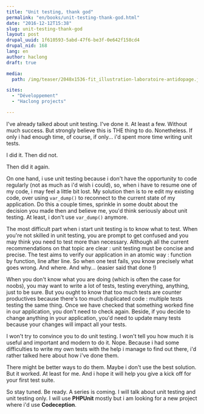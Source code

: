 ```yaml
---
title: "Unit testing, thank god"
permalink: "en/books/unit-testing-thank-god.html"
date: "2016-12-12T15:38"
slug: unit-testing-thank-god
layout: post
drupal_uuid: 1f610593-5abd-47f6-be3f-0e642f158cd4
drupal_nid: 168
lang: en
author: haclong
draft: true

media:
  path: /img/teaser/2048x1536-fit_illustration-laboratoire-antidopage.jpg

sites:
  - "Développement"
  - "Haclong projects"

---
```


I've already talked about unit testing. I've done it. At least a few. Without much success. But strongly believe this is THE thing to do. Nonetheless. If only i had enough time, of course, if only... i'd spent more time writing unit tests.

I did it. Then did not.

Then did it again.

On one hand, i use unit testing because i don't have the opportunity to code regularly (not as much as i'd wish i could), so, when i have to resume one of my code, i may feel a little bit lost. My solution then is to re edit my existing code, over using `var_dump()` to reconnect to the current state of my application. Do this a couple times, sprinkle in some doubt about the decision you made then and believe me, you'd think seriously about unit testing. At least, i don't use `var_dump()` anymore.

The most difficult part when i start unit testing is to know what to test. When you're not skilled in unit testing, you are prompt to get confused and you may think you need to test more than necessary. Although all the current recommendations on that topic are clear : unit testing must be concise and precise. The test aims to verify our application in an atomic way : function by function, line after line. So when one test fails, you know precisely what goes wrong. And where. And why... (easier said that done !)

When you don't know what you are doing (which is often the case for noobs), you may want to write a lot of tests, testing everything, anything, just to be sure. But you ought to know that too much tests are counter productives because there's too much duplicated code : multiple tests testing the same thing. Once we have checked that something worked fine in our application, you don't need to check again. Beside, if you decide to change anything in your application, you'd need to update many tests because your changes will impact all your tests.

I won't try to convince you to do unit testing. I won't tell you how much it is useful and important and modern to do it. Nope. Because i had some difficulties to write my own tests with the help i manage to find out there, i'd rather talked here about how i've done them.

There might be better ways to do them. Maybe i don't use the best solution. But it worked. At least for me. And i hope it will help you give a kick off for your first test suite.

So stay tuned. Be ready. A series is coming. I will talk about unit testing and unit testing only. I will use **PHPUnit** mostly but i am looking for a new project where i'd use **Codeception**.
